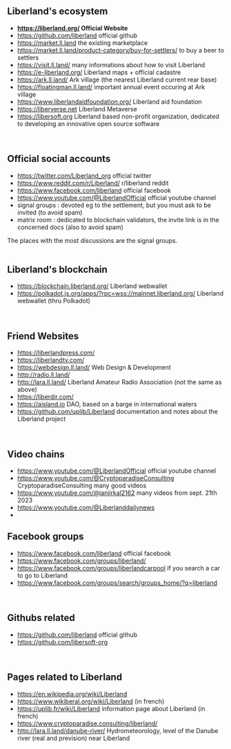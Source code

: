 
Liberland's ecosystem 
---------------------
* <b>https://liberland.org/ Official Website</b>
* https://github.com/liberland official github
* https://market.ll.land the existing marketplace
* https://market.ll.land/product-category/buy-for-settlers/ to buy a beer to settlers
* https://visit.ll.land/ many informations about how to visit Liberland
* https://e-liberland.org/ Liberland maps + official cadastre
* https://ark.ll.land/ Ark village (the nearest Liberland current rear base)
* https://floatingman.ll.land/ important annual event occuring at Ark village
* https://www.liberlandaidfoundation.org/ Liberland aid foundation
* https://liberverse.net Liberland Metaverse
* https://libersoft.org Liberland based non-profit organization, dedicated to developing an innovative open source software
<br>

Official social accounts
------------------------
* https://twitter.com/Liberland_org official twitter
* https://www.reddit.com/r/Liberland/ r/liberland reddit
* https://www.facebook.com/liberland official facebook
* https://www.youtube.com/@LiberlandOfficial official youtube channel
* signal groups : devoted eg to the settlement, but you must ask to be invited (to avoid spam)
* matrix room : dedicated to blockchain validators, the invite link is in the concerned docs (also to avoid spam)

The places with the most discussions are the signal groups.  
 <br>

Liberland's blockchain
----------------------
* https://blockchain.liberland.org/ Liberland webwallet
* https://polkadot.js.org/apps/?rpc=wss://mainnet.liberland.org/ Liberland webwallet (thru Polkadot)
<br>

Friend Websites
---------------
* https://liberlandpress.com/
* https://liberlandtv.com/
* https://webdesign.ll.land/ Web Design & Development
* http://radio.ll.land/ 
* http://lara.ll.land/ Liberland Amateur Radio Association (not the same as above)
* https://liberdir.com/
* https://aisland.io DAO, based on a barge in international waters
* https://github.com/uplib/Liberland documentation and notes about the Liberland project
<br>

Video chains
------------
* https://www.youtube.com/@LiberlandOfficial official youtube channel
* https://www.youtube.com/@CryptoparadiseConsulting CryptoparadiseConsulting many good videos  
* https://www.youtube.com/@janjirkal2162 many videos from sept. 21th 2023
* https://www.youtube.com/@Liberlanddailynews
* <br>

Facebook groups
---------------
* https://www.facebook.com/liberland official facebook
* https://www.facebook.com/groups/liberland/
* https://www.facebook.com/groups/liberlandcarpool if you search a car to go to Liberland
* https://www.facebook.com/groups/search/groups_home/?q=liberland
<br>

Githubs related
---------------
* https://github.com/liberland official github
* https://github.com/libersoft-org
<br>

Pages related to Liberland
--------------------------
* https://en.wikipedia.org/wiki/Liberland
* https://www.wikiberal.org/wiki/Liberland (in french)
* https://uplib.fr/wiki/Liberland information page about Liberland (in french)
* https://www.cryptoparadise.consulting/liberland/
* http://lara.ll.land/danube-river/ Hydrometeorology, level of the Danube river (real and prevision) near Liberland
<br>


<!-- 
annuary 
Il y a de facto tout un écosystème volontairement créé autour du projet, avec achats de terrains dans la zone franche d'Apatin, etc.

https://liberland.org/en/news/official-statement-on-relations-with-the-republic-of-croatia-ministry-of-foreign-affairs-free-republic-of-liberland-389.htm
In Serbia, Liberland citizens are investing in tourism, maritime industry and high-tech fields. (16/01/2019)

Le projet https://www.liberstad.com/ fonctionne un peu de la même manière, avec également un resort adossé au projet.
-->

